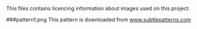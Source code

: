 This files contains licencing information about images used on this project.

###pattern1.png
This pattern is downloaded from www.subtlepatterns.com 
